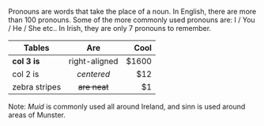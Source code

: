 Pronouns are words that take the place of a noun. In English, there are more than 100 pronouns. Some of the more commonly used pronouns are: I / You / He / She etc.. In Irish, they are only 7 pronouns to remember. 

| Tables        | Are           | Cool  |
| ------------- |:-------------:| -----:|
| **col 3 is**  | right-aligned | $1600 |
| col 2 is      | *centered*    |   $12 |
| zebra stripes | ~~are neat~~  |    $1 |
Note:  *Muid* is commonly used all around Ireland, and sinn is used around areas of Munster.
